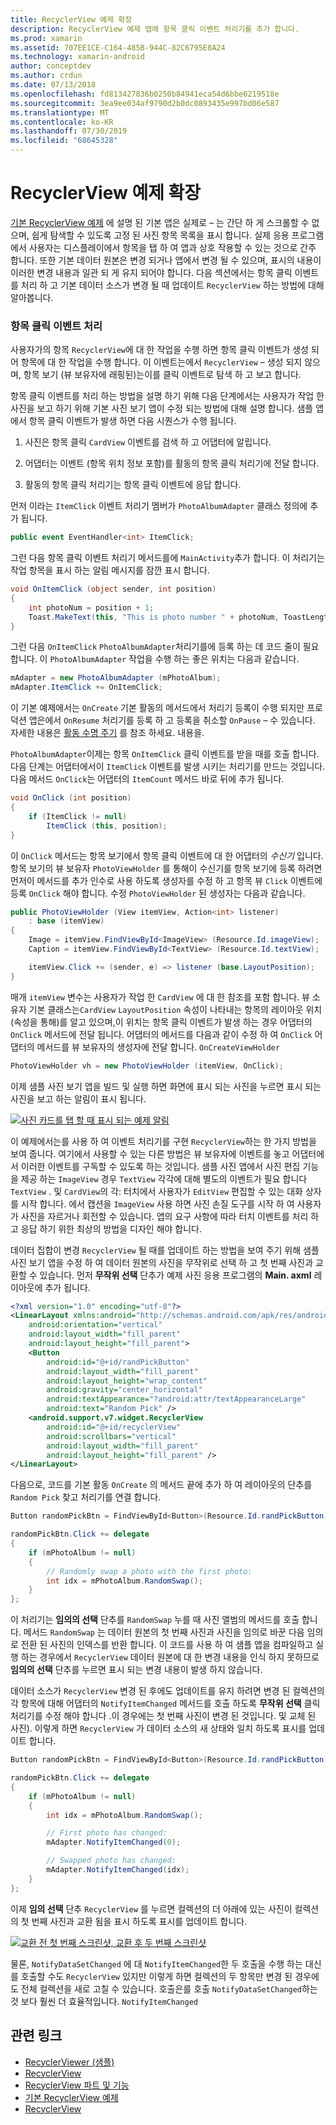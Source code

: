 ```yaml
---
title: RecyclerView 예제 확장
description: RecyclerView 예제 앱에 항목 클릭 이벤트 처리기를 추가 합니다.
ms.prod: xamarin
ms.assetid: 707EE1CE-C164-485B-944C-82C6795E8A24
ms.technology: xamarin-android
author: conceptdev
ms.author: crdun
ms.date: 07/13/2018
ms.openlocfilehash: fd813427836b0250b84941eca54d6bbe6219518e
ms.sourcegitcommit: 3ea9ee034af9790d2b0dc0893435e997bd06e587
ms.translationtype: MT
ms.contentlocale: ko-KR
ms.lasthandoff: 07/30/2019
ms.locfileid: "68645328"
---
```

# <a name="extending-the-recyclerview-example"></a>RecyclerView 예제 확장


[기본 RecyclerView 예제](~/android/user-interface/layouts/recycler-view/recyclerview-example.md) 에 설명 된 기본 앱은 실제로 &ndash; 는 간단 하 게 스크롤할 수 없으며, 쉽게 탐색할 수 있도록 고정 된 사진 항목 목록을 표시 합니다. 실제 응용 프로그램에서 사용자는 디스플레이에서 항목을 탭 하 여 앱과 상호 작용할 수 있는 것으로 간주 합니다. 또한 기본 데이터 원본은 변경 되거나 앱에서 변경 될 수 있으며, 표시의 내용이 이러한 변경 내용과 일관 되 게 유지 되어야 합니다. 다음 섹션에서는 항목 클릭 이벤트를 처리 하 고 기본 데이터 소스가 변경 될 때 업데이트 `RecyclerView` 하는 방법에 대해 알아봅니다.


### <a name="handling-item-click-events"></a>항목 클릭 이벤트 처리

사용자가의 항목 `RecyclerView`에 대 한 작업을 수행 하면 항목 클릭 이벤트가 생성 되어 항목에 대 한 작업을 수행 합니다. 이 이벤트는에서 `RecyclerView` &ndash; 생성 되지 않으며, 항목 보기 (뷰 보유자에 래핑된)는이를 클릭 이벤트로 탐색 하 고 보고 합니다.

항목 클릭 이벤트를 처리 하는 방법을 설명 하기 위해 다음 단계에서는 사용자가 작업 한 사진을 보고 하기 위해 기본 사진 보기 앱이 수정 되는 방법에 대해 설명 합니다. 샘플 앱에서 항목 클릭 이벤트가 발생 하면 다음 시퀀스가 수행 됩니다.

1.  사진은 항목 클릭 `CardView` 이벤트를 검색 하 고 어댑터에 알립니다.

2.  어댑터는 이벤트 (항목 위치 정보 포함)를 활동의 항목 클릭 처리기에 전달 합니다.

3.  활동의 항목 클릭 처리기는 항목 클릭 이벤트에 응답 합니다.

먼저 이라는 `ItemClick` 이벤트 처리기 멤버가 `PhotoAlbumAdapter` 클래스 정의에 추가 됩니다.

```csharp
public event EventHandler<int> ItemClick;
```

그런 다음 항목 클릭 이벤트 처리기 메서드를에 `MainActivity`추가 합니다.
이 처리기는 작업 항목을 표시 하는 알림 메시지를 잠깐 표시 합니다.

```csharp
void OnItemClick (object sender, int position)
{
    int photoNum = position + 1;
    Toast.MakeText(this, "This is photo number " + photoNum, ToastLength.Short).Show();
}

```

그런 다음 `OnItemClick` `PhotoAlbumAdapter`처리기를에 등록 하는 데 코드 줄이 필요 합니다. 이 `PhotoAlbumAdapter` 작업을 수행 하는 좋은 위치는 다음과 같습니다. 

```csharp
mAdapter = new PhotoAlbumAdapter (mPhotoAlbum);
mAdapter.ItemClick += OnItemClick;

```

이 기본 예제에서는 `OnCreate` 기본 활동의 메서드에서 처리기 등록이 수행 되지만 프로덕션 앱은에서 `OnResume` 처리기를 등록 하 고 등록을 취소할 `OnPause` &ndash; 수 있습니다. 자세한 내용은 [활동 수명 주기](~/android/app-fundamentals/activity-lifecycle/index.md) 를 참조 하세요. 내용을.

`PhotoAlbumAdapter`이제는 항목 `OnItemClick` 클릭 이벤트를 받을 때를 호출 합니다. 다음 단계는 어댑터에서이 `ItemClick` 이벤트를 발생 시키는 처리기를 만드는 것입니다. 다음 메서드 `OnClick`는 어댑터의 `ItemCount` 메서드 바로 뒤에 추가 됩니다.

```csharp
void OnClick (int position)
{
    if (ItemClick != null)
        ItemClick (this, position);
}
```

이 `OnClick` 메서드는 항목 보기에서 항목 클릭 이벤트에 대 한 어댑터의 *수신기* 입니다. 항목 보기의 뷰 보유자 `PhotoViewHolder` 를 통해이 수신기를 항목 보기에 등록 하려면 먼저이 메서드를 추가 인수로 사용 하도록 생성자를 수정 하 고 항목 뷰 `Click` 이벤트에 등록 `OnClick` 해야 합니다.
수정 `PhotoViewHolder` 된 생성자는 다음과 같습니다.

```csharp
public PhotoViewHolder (View itemView, Action<int> listener)
    : base (itemView)
{
    Image = itemView.FindViewById<ImageView> (Resource.Id.imageView);
    Caption = itemView.FindViewById<TextView> (Resource.Id.textView);

    itemView.Click += (sender, e) => listener (base.LayoutPosition);
}

```

매개 `itemView` 변수는 사용자가 작업 한 `CardView` 에 대 한 참조를 포함 합니다. 뷰 소유자 기본 클래스는`CardView` `LayoutPosition` 속성이 나타내는 항목의 레이아웃 위치 (속성을 통해)를 알고 있으며,이 위치는 항목 클릭 이벤트가 발생 하는 경우 어댑터의 `OnClick` 메서드에 전달 됩니다. 어댑터의 메서드를 다음과 같이 수정 하 여 `OnClick` 어댑터의 메서드를 뷰 보유자의 생성자에 전달 합니다. `OnCreateViewHolder`

```csharp
PhotoViewHolder vh = new PhotoViewHolder (itemView, OnClick);
```

이제 샘플 사진 보기 앱을 빌드 및 실행 하면 화면에 표시 되는 사진을 누르면 표시 되는 사진을 보고 하는 알림이 표시 됩니다.

[![사진 카드를 탭 할 때 표시 되는 예제 알림](extending-the-example-images/01-photo-selected-sml.png)](extending-the-example-images/01-photo-selected.png#lightbox)

이 예제에서는를 사용 하 여 이벤트 처리기를 구현 `RecyclerView`하는 한 가지 방법을 보여 줍니다. 여기에서 사용할 수 있는 다른 방법은 뷰 보유자에 이벤트를 놓고 어댑터에서 이러한 이벤트를 구독할 수 있도록 하는 것입니다. 샘플 사진 앱에서 사진 편집 기능을 제공 하는 `ImageView` 경우 `TextView` 각각에 대해 별도의 이벤트가 필요 합니다 `TextView` . 및 `CardView`의 각: 터치에서 사용자가 `EditView` 편집할 수 있는 대화 상자를 시작 합니다. 에서 캡션을 `ImageView` 사용 하면 사진 손질 도구를 시작 하 여 사용자가 사진을 자르거나 회전할 수 있습니다. 앱의 요구 사항에 따라 터치 이벤트를 처리 하 고 응답 하기 위한 최상의 방법을 디자인 해야 합니다.

데이터 집합이 변경 `RecyclerView` 될 때를 업데이트 하는 방법을 보여 주기 위해 샘플 사진 보기 앱을 수정 하 여 데이터 원본의 사진을 무작위로 선택 하 고 첫 번째 사진과 교환할 수 있습니다. 먼저 **무작위 선택** 단추가 예제 사진 응용 프로그램의 **Main. axml** 레이아웃에 추가 됩니다.

```xml
<?xml version="1.0" encoding="utf-8"?>
<LinearLayout xmlns:android="http://schemas.android.com/apk/res/android"
    android:orientation="vertical"
    android:layout_width="fill_parent"
    android:layout_height="fill_parent">
    <Button
        android:id="@+id/randPickButton"
        android:layout_width="fill_parent"
        android:layout_height="wrap_content"
        android:gravity="center_horizontal"
        android:textAppearance="?android:attr/textAppearanceLarge"
        android:text="Random Pick" />
    <android.support.v7.widget.RecyclerView
        android:id="@+id/recyclerView"
        android:scrollbars="vertical"
        android:layout_width="fill_parent"
        android:layout_height="fill_parent" />
</LinearLayout>
```

다음으로, 코드를 기본 활동 `OnCreate` 의 메서드 끝에 추가 하 여 레이아웃의 단추를 `Random Pick` 찾고 처리기를 연결 합니다.

```csharp
Button randomPickBtn = FindViewById<Button>(Resource.Id.randPickButton);

randomPickBtn.Click += delegate
{
    if (mPhotoAlbum != null)
    {
        // Randomly swap a photo with the first photo:
        int idx = mPhotoAlbum.RandomSwap();
    }
};

```

이 처리기는 **임의의 선택** 단추를 `RandomSwap` 누를 때 사진 앨범의 메서드를 호출 합니다. 메서드 `RandomSwap` 는 데이터 원본의 첫 번째 사진과 사진을 임의로 바꾼 다음 임의로 전환 된 사진의 인덱스를 반환 합니다. 이 코드를 사용 하 여 샘플 앱을 컴파일하고 실행 하는 경우에서 `RecyclerView` 데이터 원본에 대 한 변경 내용을 인식 하지 못하므로 **임의의 선택** 단추를 누르면 표시 되는 변경 내용이 발생 하지 않습니다.

데이터 소스가 `RecyclerView` 변경 된 후에도 업데이트를 유지 하려면 변경 된 컬렉션의 각 항목에 대해 어댑터의 `NotifyItemChanged` 메서드를 호출 하도록 **무작위 선택** 클릭 처리기를 수정 해야 합니다 .이 경우에는 첫 번째 사진이 변경 된 것입니다. 및 교체 된 사진). 이렇게 하면 `RecyclerView` 가 데이터 소스의 새 상태와 일치 하도록 표시를 업데이트 합니다.

```csharp
Button randomPickBtn = FindViewById<Button>(Resource.Id.randPickButton);

randomPickBtn.Click += delegate
{
    if (mPhotoAlbum != null)
    {
        int idx = mPhotoAlbum.RandomSwap();

        // First photo has changed:
        mAdapter.NotifyItemChanged(0);

        // Swapped photo has changed:
        mAdapter.NotifyItemChanged(idx);
    }
};

```

이제 **임의 선택** 단추 `RecyclerView` 를 누르면 컬렉션의 더 아래에 있는 사진이 컬렉션의 첫 번째 사진과 교환 됨을 표시 하도록 표시를 업데이트 합니다.

[![교환 전 첫 번째 스크린샷, 교환 후 두 번째 스크린샷](extending-the-example-images/02-random-pick-sml.png)](extending-the-example-images/02-random-pick.png#lightbox)

물론, `NotifyDataSetChanged` 에 대 `NotifyItemChanged`한 두 호출을 수행 하는 대신를 호출할 수도 `RecyclerView` 있지만 이렇게 하면 컬렉션의 두 항목만 변경 된 경우에도 전체 컬렉션을 새로 고칠 수 있습니다. 호출은를 호출 `NotifyDataSetChanged`하는 것 보다 훨씬 더 효율적입니다. `NotifyItemChanged`


## <a name="related-links"></a>관련 링크

- [RecyclerViewer (샘플)](https://docs.microsoft.com/samples/xamarin/monodroid-samples/android50-recyclerviewer)
- [RecyclerView](~/android/user-interface/layouts/recycler-view/index.md)
- [RecyclerView 파트 및 기능](~/android/user-interface/layouts/recycler-view/parts-and-functionality.md)
- [기본 RecyclerView 예제](~/android/user-interface/layouts/recycler-view/recyclerview-example.md)
- [RecyclerView](https://developer.android.com/reference/android/support/v7/widget/RecyclerView.html)
